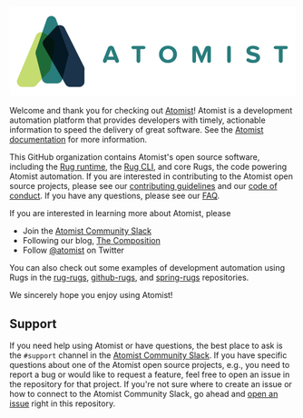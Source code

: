 ![Welcome to Atomist](images/atomist.png)

Welcome and thank you for checking out [Atomist][atomist]! Atomist is
a development automation platform that provides developers with
timely, actionable information to speed the delivery of great
software.  See the [Atomist documentation][docs] for more information.

[atomist]: https://www.atomist.com/
[docs]: http://docs.atomist.com/

This GitHub organization contains Atomist's open source software,
including the [Rug runtime][rug], the [Rug CLI][cli], and core Rugs,
the code powering Atomist automation.  If you are interested in
contributing to the Atomist open source projects, please see
our [contributing guidelines][contrib] and
our [code of conduct][code].  If you have any questions, please see
our [FAQ][faq].

[rug]: https://github.com/atomist/rug (Atomist Rug)
[cli]: https://github.com/atomist/rug-cli (Atomist Rug CLI)
[contrib]: CONTRIBUTING.md (Atomist Contributing Guidelines)
[code]: CODE_OF_CONDUCT.md (Atomist Code of Conduct)
[faq]: FAQ.md (Atomist Frequently Asked Questions)

If you are interested in learning more about Atomist, please

-   Join the [Atomist Community Slack][slack]
-   Following our blog, [The Composition][composition]
-   Follow [@atomist][twitter] on Twitter

[slack]: https://join.atomist.com/ (Atomist Community Slack)
[composition]: https://the-composition.com/ (Atomist Blog - The Composition)
[twitter]: https://twitter.com/atomist (@atomist - Twitter)

You can also check out some examples of development automation using
Rugs in the [rug-rugs][], [github-rugs][], and [spring-rugs][]
repositories.

[rug-rugs]: https://github.com/atomist/rug-rugs (Atomist rug-rugs)
[github-rugs]: https://github.com/atomist/github-rugs (Atomist github-rugs)
[spring-rugs]: https://github.com/atomist/spring-rugs (Atomist spring-rugs)

We sincerely hope you enjoy using Atomist!

## Support

If you need help using Atomist or have questions, the best place to
ask is the `#support` channel in the [Atomist Community Slack][slack].
If you have specific questions about one of the Atomist open source
projects, e.g., you need to report a bug or would like to request a
feature, feel free to open an issue in the repository for that
project.  If you're not sure where to create an issue or how to
connect to the Atomist Community Slack, go ahead
and [open an issue][issue] right in this repository.

[issue]: https://github.com/atomist/welcome/issues/new (Open an issue in atomist/welcome)
